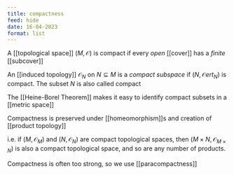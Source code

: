 ```yaml
---
title: compactness
feed: hide
date: 16-04-2023
format: list
---
```



A [[topological space]] $(M, \mathcal O)$ is compact if every *open* [[cover]] has a *finite* [[subcover]]

An [[induced topology]] $\mathcal O_N$ on $N\subseteq M$ is a *compact subspace* if $(N, \mathcal Oert_N)$ is compact. The subset $N$ is also called compact

The [[Heine-Borel Theorem]] makes it easy to identify compact subsets in a [[metric space]]

Compactness is preserved under [[homeomorphism]]s and creation of [[product topology]]

i.e. if $(M, \mathcal O_M)$ and $(N, \mathcal O_N)$ are compact topological spaces, then $(M\times N, \mathcal O_{M\times N})$ is also a compact topological space, and so are any number of products.

Compactness is often too strong, so we use [[paracompactness]]